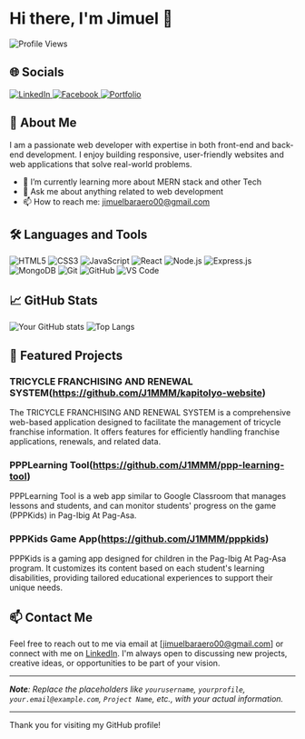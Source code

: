 # Hi there, I'm Jimuel 👋

![Profile Views](https://komarev.com/ghpvc/?username=yourusername&color=green)

## 🌐 Socials

<a href="https://www.linkedin.com/in/jimuel-baraero-b49628243/" target="_blank">
  <img src="https://img.shields.io/badge/LinkedIn-blue?logo=linkedin&logoColor=white" alt="LinkedIn">
</a>
<a href="https://www.facebook.com/jimuel.baraero" target="_blank">
  <img src="https://img.shields.io/badge/Facebook-blue?logo=facebook&logoColor=white" alt="Facebook">
</a>
<a href="https://portfolio-website-sigma-mocha.vercel.app/" target="_blank">
  <img src="https://img.shields.io/badge/Portfolio-green?logo=web&logoColor=white" alt="Portfolio">
</a>


## 💼 About Me
I am a passionate web developer with expertise in both front-end and back-end development. I enjoy building responsive, user-friendly websites and web applications that solve real-world problems.


- 🌱 I’m currently learning more about MERN stack and other Tech
- 💬 Ask me about anything related to web development
- 📫 How to reach me: jimuelbaraero00@gmail.com

## 🛠️ Languages and Tools
![HTML5](https://img.shields.io/badge/HTML5-E34F26?style=for-the-badge&logo=html5&logoColor=white)
![CSS3](https://img.shields.io/badge/CSS3-1572B6?style=for-the-badge&logo=css3&logoColor=white)
![JavaScript](https://img.shields.io/badge/JavaScript-F7DF1E?style=for-the-badge&logo=javascript&logoColor=black)
![React](https://img.shields.io/badge/React-20232A?style=for-the-badge&logo=react&logoColor=61DAFB)
![Node.js](https://img.shields.io/badge/Node.js-339933?style=for-the-badge&logo=nodedotjs&logoColor=white)
![Express.js](https://img.shields.io/badge/Express.js-404D59?style=for-the-badge&logo=express&logoColor=white)
![MongoDB](https://img.shields.io/badge/MongoDB-4EA94B?style=for-the-badge&logo=mongodb&logoColor=white)
![Git](https://img.shields.io/badge/Git-F05032?style=for-the-badge&logo=git&logoColor=white)
![GitHub](https://img.shields.io/badge/GitHub-181717?style=for-the-badge&logo=github&logoColor=white)
![VS Code](https://img.shields.io/badge/VS%20Code-007ACC?style=for-the-badge&logo=visual-studio-code&logoColor=white)

## 📈 GitHub Stats
![Your GitHub stats](https://github-readme-stats.vercel.app/api?username=yourusername&show_icons=true&theme=radical)
![Top Langs](https://github-readme-stats.vercel.app/api/top-langs/?username=yourusername&layout=compact&theme=radical)

## 🔗 Featured Projects
### TRICYCLE FRANCHISING AND RENEWAL SYSTEM(https://github.com/J1MMM/kapitolyo-website)
The TRICYCLE FRANCHISING AND RENEWAL SYSTEM is a comprehensive web-based application designed to facilitate the management of tricycle franchise information. It offers features for efficiently handling franchise applications, renewals, and related data.

### PPPLearning Tool(https://github.com/J1MMM/ppp-learning-tool)
PPPLearning Tool is a web app similar to Google Classroom that manages lessons and students, and can monitor students' progress on the game (PPPKids) in Pag-Ibig At Pag-Asa.

### PPPKids Game App(https://github.com/J1MMM/pppkids)
PPPKids is a gaming app designed for children in the Pag-Ibig At Pag-Asa program. It customizes its content based on each student's learning disabilities, providing tailored educational experiences to support their unique needs.

## 📫 Contact Me
Feel free to reach out to me via email at [jimuelbaraero00@gmail.com] or connect with me on [LinkedIn](www.linkedin.com/in/jimuel-baraero-b49628243). I'm always open to discussing new projects, creative ideas, or opportunities to be part of your vision.

---

_**Note**: Replace the placeholders like `yourusername`, `yourprofile`, `your.email@example.com`, `Project Name`, etc., with your actual information._

---

Thank you for visiting my GitHub profile!
